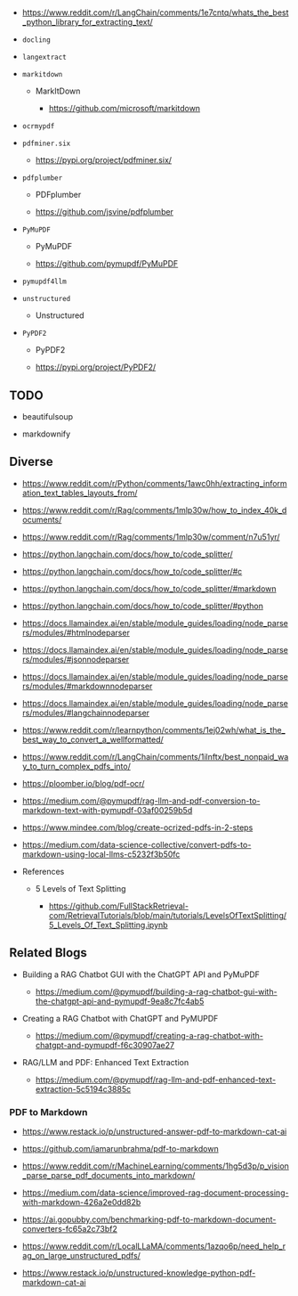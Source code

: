 # 

*   https://www.reddit.com/r/LangChain/comments/1e7cntq/whats_the_best_python_library_for_extracting_text/

*   `docling`

*   `langextract`

*   `markitdown`

    *   MarkItDown

        *   https://github.com/microsoft/markitdown

*   `ocrmypdf`

*   `pdfminer.six`

    *   https://pypi.org/project/pdfminer.six/


*   `pdfplumber`

    *   PDFplumber

    *   https://github.com/jsvine/pdfplumber

*   `PyMuPDF`

    *   PyMuPDF

    *   https://github.com/pymupdf/PyMuPDF

*   `pymupdf4llm`

*   `unstructured`

    *   Unstructured

*   `PyPDF2`

    *   PyPDF2

    *   https://pypi.org/project/PyPDF2/


## TODO

*   beautifulsoup

*   markdownify

## Diverse

*   https://www.reddit.com/r/Python/comments/1awc0hh/extracting_information_text_tables_layouts_from/

*   https://www.reddit.com/r/Rag/comments/1mlp30w/how_to_index_40k_documents/

*   https://www.reddit.com/r/Rag/comments/1mlp30w/comment/n7u51yr/

*   https://python.langchain.com/docs/how_to/code_splitter/

*   https://python.langchain.com/docs/how_to/code_splitter/#c

*   https://python.langchain.com/docs/how_to/code_splitter/#markdown

*   https://python.langchain.com/docs/how_to/code_splitter/#python

*   https://docs.llamaindex.ai/en/stable/module_guides/loading/node_parsers/modules/#htmlnodeparser

*   https://docs.llamaindex.ai/en/stable/module_guides/loading/node_parsers/modules/#jsonnodeparser

*   https://docs.llamaindex.ai/en/stable/module_guides/loading/node_parsers/modules/#markdownnodeparser

*   https://docs.llamaindex.ai/en/stable/module_guides/loading/node_parsers/modules/#langchainnodeparser

*   https://www.reddit.com/r/learnpython/comments/1ej02wh/what_is_the_best_way_to_convert_a_wellformatted/

*   https://www.reddit.com/r/LangChain/comments/1ilnftx/best_nonpaid_way_to_turn_complex_pdfs_into/

*   https://ploomber.io/blog/pdf-ocr/

*   https://medium.com/@pymupdf/rag-llm-and-pdf-conversion-to-markdown-text-with-pymupdf-03af00259b5d

*   https://www.mindee.com/blog/create-ocrized-pdfs-in-2-steps

*   https://medium.com/data-science-collective/convert-pdfs-to-markdown-using-local-llms-c5232f3b50fc

*   References

    *   5 Levels of Text Splitting

        *   https://github.com/FullStackRetrieval-com/RetrievalTutorials/blob/main/tutorials/LevelsOfTextSplitting/5_Levels_Of_Text_Splitting.ipynb

    
## Related Blogs

*   Building a RAG Chatbot GUI with the ChatGPT API and PyMuPDF

    *   https://medium.com/@pymupdf/building-a-rag-chatbot-gui-with-the-chatgpt-api-and-pymupdf-9ea8c7fc4ab5

*   Creating a RAG Chatbot with ChatGPT and PyMUPDF

    *   https://medium.com/@pymupdf/creating-a-rag-chatbot-with-chatgpt-and-pymupdf-f6c30907ae27

*   RAG/LLM and PDF: Enhanced Text Extraction

    *   https://medium.com/@pymupdf/rag-llm-and-pdf-enhanced-text-extraction-5c5194c3885c


### PDF to Markdown

*   https://www.restack.io/p/unstructured-answer-pdf-to-markdown-cat-ai

*   https://github.com/iamarunbrahma/pdf-to-markdown

*   https://www.reddit.com/r/MachineLearning/comments/1hg5d3p/p_vision_parse_parse_pdf_documents_into_markdown/

*   https://medium.com/data-science/improved-rag-document-processing-with-markdown-426a2e0dd82b

*   https://ai.gopubby.com/benchmarking-pdf-to-markdown-document-converters-fc65a2c73bf2

*   https://www.reddit.com/r/LocalLLaMA/comments/1azqo6p/need_help_rag_on_large_unstructured_pdfs/

*   https://www.restack.io/p/unstructured-knowledge-python-pdf-markdown-cat-ai


